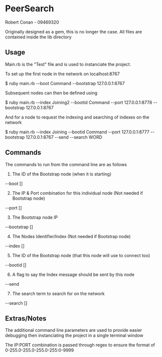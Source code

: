 # PeerSearch

Robert Conan - 09469320

Originally designed as a gem, this is no longer the case. All files are contained inside the lib directory

## Usage

Main.rb is the "Test" file and is used to instanciate the project.

To set up the first node in the network on localhost:8767

 $ ruby main.rb --boot Command --bootstrap 127.0.0.1:8767

Subsequent nodes can then be defined using

 $ ruby main.rb --index Joining2 --bootid Command --port 127.0.0.1:8778 --bootstrap 127.0.0.1:8767

And for a node to request the indexing and searching of indexes on the network

 $ ruby main.rb --index Joining --bootid Command --port 127.0.0.1:8777 --bootstrap 127.0.0.1:8767 --send --search WORD

## Commands

The commands to run from the command line are as follows
 1. The ID of the Bootstrap node (when it is starting)

  --boot []

 2. The IP & Port combination for this individual node (Not needed if Bootstrap node)

  --port []

 3. The Bootstrap node IP

  --bootstrap []

 4. The Nodes Identifier/Index (Not needed if Bootstrap node)

  --index []

 5. The ID of the Bootstrap node (that this node will use to connect too)

  --bootid []

 6. A flag to say the Index message should be sent by this node

  --send

 7. The search term to search for on the network

  --search []

## Extras/Notes

The additional command line parameters are used to provide easier debugging then instanciating the project in a single terminal window

The IP:PORT combination is passed through regex to ensure the format of 0-255.0-255.0-255.0-255:0-9999


